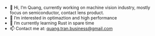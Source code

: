 - 👋 Hi, I’m Quang, currently working on machine vision industry, mostly focus on semiconductor, contact lens product. 
- 👀 I’m interested in optimaztion and high performance
- 🌱 I’m currently learning Rust in spare time
- 📫 Contact me at: quang.tran.business@gmail.com

<!---
quang04/quang04 is a ✨ special ✨ repository because its `README.md` (this file) appears on your GitHub profile.
You can click the Preview link to take a look at your changes.
--->
